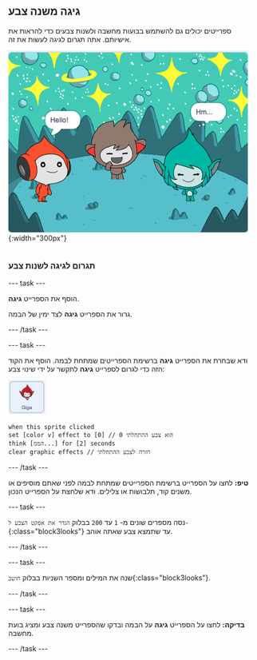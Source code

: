 ## גיגה משנה צבע

<div style="display: flex; flex-wrap: wrap">
<div style="flex-basis: 200px; flex-grow: 1; margin-right: 15px;">
ספרייטים יכולים גם להשתמש בבועות מחשבה ולשנות צבעים כדי להראות את אישיותם. אתה תגרום לגיגה לעשות את זה.
</div>
<div>

![גיגה חושב, "הממ...".](images/giga-step2.png){:width="300px"}

</div>
</div>

### תגרום לגיגה לשנות צבע

--- task ---

הוסף את הספרייט **גיגה**.

גרור את הספרייט **גיגה** לצד ימין של הבמה.

--- /task ---

--- task ---

ודא שבחרת את הספרייט **גיגה** ברשימת הספרייטים שמתחת לבמה. הוסף את הקוד הזה כדי לגרום לספרייט **גיגה** לתקשר על ידי שינוי צבע:

![ספרייט גיגה.](images/giga-sprite.png)

```blocks3
when this sprite clicked
set [color v] effect to [0] // 0 הוא צבע ההתחלתי
think [הממ...] for [2] seconds 
clear graphic effects // חזרה לצבע ההתחלתי
```

--- /task ---

**טיפ:** לחצו על הספרייט ברשימת הספרייטים שמתחת לבמה לפני שאתם מוסיפים או משנים קוד, תלבושות או צלילים. ודא שלחצת על הספרייט הנכון.

--- task ---

נסה מספרים שונים מ- `1` עד `200` בבלוק `הגדר את אפקט הצבע ל-`{:class="block3looks"} עד שתמצא צבע שאתה אוהב.

--- /task ---

--- task ---

שנה את המילים ומספר השניות בבלוק `חושב`{:class="block3looks"}.

--- /task ---

--- task ---

**בדיקה:** לחצו על הספרייט **גיגה** על הבמה ובדקו שהספרייט משנה צבע ומציג בועת מחשבה.

--- /task ---

